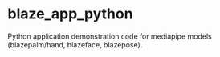 # blaze_app_python
Python application demonstration code for mediapipe models (blazepalm/hand, blazeface, blazepose).
